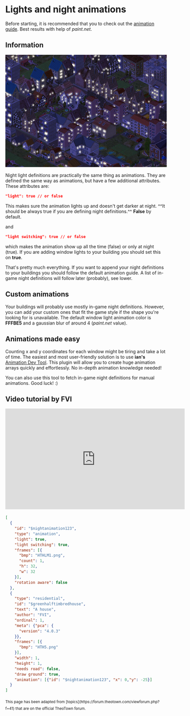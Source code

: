 # Lights and night animations

Before starting, it is recommended that you to check out the [animation guide](animations.md).
Best results with help of _paint.net_.

## Information
![Animation feature preview](../assets/guides/animation-preview.png)

Night light definitions are practically the same thing as animations. They are defined the same way as animations, but have a few additional attributes. These attributes are:
```json
"light": true // or false
```

This makes sure the animation lights up and doesn't get darker at night. ^^It should be always true if you are defining night definitions.^^ **False** by default.

and
```json
"light switching": true // or false
```
which makes the animation show up all the time (false) or only at night (true). If you are adding window lights to your building you should set this on **true**.

That's pretty much everything. If you want to append your night definitions to your buildings you should follow the default animation guide.
A list of in-game night definitions will follow later (probably), see lower.

## Custom animations

Your buildings will probably use mostly in-game night definitions.
However, you can add your custom ones that fit the game style if the shape you're looking for is unavailable.
The default window light animation color is **FFFBE5** and a gaussian blur of around 4 (_paint.net_ value).

## Animations made easy

Counting x and y coordinates for each window might be tiring and take a lot of time.
The easiest and most user-friendly solution is to use
**ian's** [Animation Dev Tool](https://forum.theotown.com/viewtopic.php?f=115&t=12453).
This plugin will allow you to create huge animation arrays quickly and effortlessly.
No in-depth animation knowledge needed!

You can also use this tool to fetch in-game night definitions for manual animations. Good luck! :)

## Video tutorial by FVI

<iframe width="560" height="315" src="https://www.youtube.com/embed/1LzUVtXNfsQ?si=BC1nOHVbPbSuipr_" title="YouTube video player" frameborder="0" allow="accelerometer; autoplay; clipboard-write; encrypted-media; gyroscope; picture-in-picture; web-share" referrerpolicy="strict-origin-when-cross-origin" allowfullscreen></iframe>

```json
[
  {
    "id": "$nightanimation123",
    "type": "animation",
    "light": true,
    "light switching": true,
    "frames": [{
      "bmp": "HTHLM1.png",
      "count": 1,
      "h": 32,
      "w": 32
    }],
    "rotation aware": false
  },
  {
    "type": "residential",
    "id": "$greenhalftimbredhouse",
    "text": "A house", 
    "author": "FVI",
    "ordinal": 1,
    "meta": {"pca": {
      "version": "4.0.3"
    }},
    "frames": [{
      "bmp": "HTH5.png"
    }],
    "width": 1,
    "height": 1,
    "needs road": false,
    "draw ground": true, 
    "animation": [{"id": "$nightanimation123", "x": 0,"y": -25}]
  }
]
```

<sub>
This page has been adapted from
[topics](https://forum.theotown.com/viewforum.php?f=41)
that are on the official TheoTown forum.
</sub>
